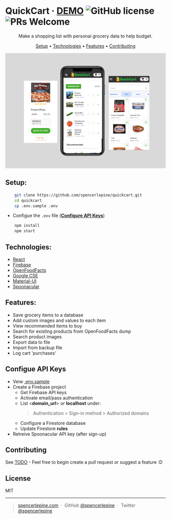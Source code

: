 # QuickCart &middot; [DEMO](https://grocery-client-sl.herokuapp.com/) ![GitHub license](https://img.shields.io/badge/license-MIT-blue.svg) ![PRs Welcome](https://img.shields.io/badge/PRs-welcome-brightgreen.svg)

<p align="center">Make a shopping list with personal grocery data to help budget.</p>

<p align="center">
  <a href="#setup">Setup</a>  •
	<a href="#technologies">Technologies</a> •
  <a href="#features">Features</a> •
  <a href="#contributing">Contributing</a>
</p>

<div style="text-align:center"><img src="./src/images/demo_small.png" alt="QuickCart Screenshot"/></div>

## Setup:
```sh
    git clone https://github.com/spencerlepine/quickcart.git
    cd quickcart
    cp .env.sample .env
```
- Configue the ```.env``` file (**[Configure API Keys](<#configure api keys>)**)
```sh
    npm install
    npm start
```

## Technologies:
- [React](https://reactjs.org/)
- [Firebase](https://firebase.google.com/)
- [OpenFoodFacts](https://world.openfoodfacts.org)
- [Google CSE](https://cse.google.com)
- [Material-UI](https://material-ui.com/)
- [Spoonacular](https://spoonacular.com/food-api/docs)

## Features:
- Save grocery items to a database
- Add custom images and values to each item
- View recommended items to buy
- Search for existing products from OpenFoodFacts dump
- Search product images
- Export data to file
- Import from backup file
- Log cart 'purchases'

## Configue API Keys
- Veiw [.env.sample](./LICENSE)
- Create a Firebase project
  - Get Firebase API keys
  - Activate email/pass authentication
  - List <__domain_url__> or __localhost__ under:
    > Authentication > Sign-in method > Authorized domains
  - Configure a Firestore database
  - Update Firestore **rules**
- Retreive Spoonacular API key (after sign-up)

## Contributing

See [TODO](./TODO) - Feel free to begin create a pull request or suggest a feature :D

## License

MIT

---

> [spencerlepine.com](https://www.spencerlepine.com) &nbsp;&middot;&nbsp; GitHub [@spencerlepine](https://github.com/spencerlepine) &nbsp;&middot;&nbsp; Twitter [@spencerlepine](http://twitter.com/spencerlepine)